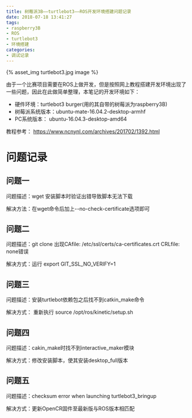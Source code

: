```yaml
---
title: 树莓派3B——turtlebot3——ROS开发环境搭建问题记录
date: 2018-07-18 13:41:27
tags:
- raspberry3B
- ROS
- turtlebot3
- 环境搭建
categories: 
- 调试记录
---
```


{% asset_img turtlebot3.jpg image %}

由于一个比赛项目需要在ROS上做开发，但是按照网上教程搭建开发环境出现了一些问题，因此在此做简单整理，本笔记的开发环境如下：

* 硬件环境：turtlebot3 burger(用的其自带的树莓派为raspberry3B)
* 树莓派系统版本：ubuntu-mate-16.04.2-desktop-armhf
* PC系统版本： ubuntu-16.04.3-desktop-amd64

教程参考： https://www.ncnynl.com/archives/201702/1392.html

# 问题记录
## 问题一
问题描述：wget 安装脚本时验证出错导致脚本无法下载

解决方法：在wget命令后加上--no-check-certificate选项即可

## 问题二
问题描述：git clone 出现CAfile: /etc/ssl/certs/ca-certificates.crt CRLfile: none错误

解决方式：运行 export GIT_SSL_NO_VERIFY=1

## 问题三
问题描述：安装turtlebot依赖包之后找不到catkin_make命令

解决方式：
重新执行 source /opt/ros/kinetic/setup.sh

## 问题四
问题描述：cakin_make时找不到interactive_maker模块

解决方式：修改安装脚本，使其安装desktop_full版本

## 问题五
问题描述：checksum error when launching turtlebot3_bringup

解决方式：更新OpenCR固件至最新版与ROS版本相匹配
